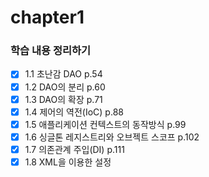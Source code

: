 # chapter1 


### 학습 내용 정리하기 
- [x] 1.1 초난감 DAO p.54    
- [x] 1.2 DAO의 분리 p.60
- [x] 1.3 DAO의 확장 p.71
- [x] 1.4 제어의 역전(IoC) p.88
- [x] 1.5 애플리케이션 컨텍스트의 동작방식 p.99
- [x] 1.6 싱글톤 레지스트리와 오브젝트 스코프 p.102
- [x] 1.7 의존관계 주입(DI) p.111
- [x] 1.8 XML을 이용한 설정